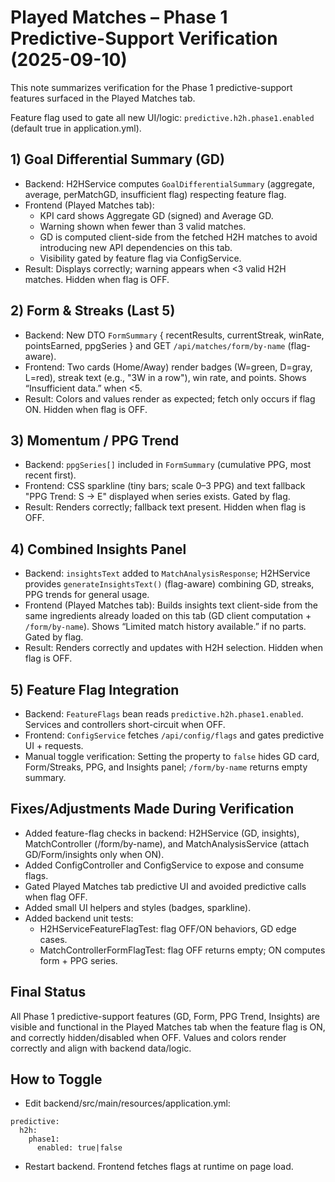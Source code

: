 # Played Matches – Phase 1 Predictive-Support Verification (2025-09-10)

This note summarizes verification for the Phase 1 predictive-support features surfaced in the Played Matches tab.

Feature flag used to gate all new UI/logic: `predictive.h2h.phase1.enabled` (default true in application.yml).

## 1) Goal Differential Summary (GD)
- Backend: H2HService computes `GoalDifferentialSummary` (aggregate, average, perMatchGD, insufficient flag) respecting feature flag.
- Frontend (Played Matches tab):
  - KPI card shows Aggregate GD (signed) and Average GD.
  - Warning shown when fewer than 3 valid matches.
  - GD is computed client-side from the fetched H2H matches to avoid introducing new API dependencies on this tab.
  - Visibility gated by feature flag via ConfigService.
- Result: Displays correctly; warning appears when <3 valid H2H matches. Hidden when flag is OFF.

## 2) Form & Streaks (Last 5)
- Backend: New DTO `FormSummary` { recentResults, currentStreak, winRate, pointsEarned, ppgSeries } and GET `/api/matches/form/by-name` (flag-aware).
- Frontend: Two cards (Home/Away) render badges (W=green, D=gray, L=red), streak text (e.g., "3W in a row"), win rate, and points. Shows “Insufficient data.” when <5.
- Result: Colors and values render as expected; fetch only occurs if flag ON. Hidden when flag is OFF.

## 3) Momentum / PPG Trend
- Backend: `ppgSeries[]` included in `FormSummary` (cumulative PPG, most recent first).
- Frontend: CSS sparkline (tiny bars; scale 0–3 PPG) and text fallback "PPG Trend: S → E" displayed when series exists. Gated by flag.
- Result: Renders correctly; fallback text present. Hidden when flag is OFF.

## 4) Combined Insights Panel
- Backend: `insightsText` added to `MatchAnalysisResponse`; H2HService provides `generateInsightsText()` (flag-aware) combining GD, streaks, PPG trends for general usage.
- Frontend (Played Matches tab): Builds insights text client-side from the same ingredients already loaded on this tab (GD client computation + `/form/by-name`). Shows “Limited match history available.” if no parts. Gated by flag.
- Result: Renders correctly and updates with H2H selection. Hidden when flag is OFF.

## 5) Feature Flag Integration
- Backend: `FeatureFlags` bean reads `predictive.h2h.phase1.enabled`. Services and controllers short-circuit when OFF.
- Frontend: `ConfigService` fetches `/api/config/flags` and gates predictive UI + requests.
- Manual toggle verification: Setting the property to `false` hides GD card, Form/Streaks, PPG, and Insights panel; `/form/by-name` returns empty summary.

## Fixes/Adjustments Made During Verification
- Added feature-flag checks in backend: H2HService (GD, insights), MatchController (/form/by-name), and MatchAnalysisService (attach GD/Form/insights only when ON).
- Added ConfigController and ConfigService to expose and consume flags.
- Gated Played Matches tab predictive UI and avoided predictive calls when flag OFF.
- Added small UI helpers and styles (badges, sparkline).
- Added backend unit tests:
  - H2HServiceFeatureFlagTest: flag OFF/ON behaviors, GD edge cases.
  - MatchControllerFormFlagTest: flag OFF returns empty; ON computes form + PPG series.

## Final Status
All Phase 1 predictive-support features (GD, Form, PPG Trend, Insights) are visible and functional in the Played Matches tab when the feature flag is ON, and correctly hidden/disabled when OFF. Values and colors render correctly and align with backend data/logic.

## How to Toggle
- Edit backend/src/main/resources/application.yml:

```
predictive:
  h2h:
    phase1:
      enabled: true|false
```

- Restart backend. Frontend fetches flags at runtime on page load.
